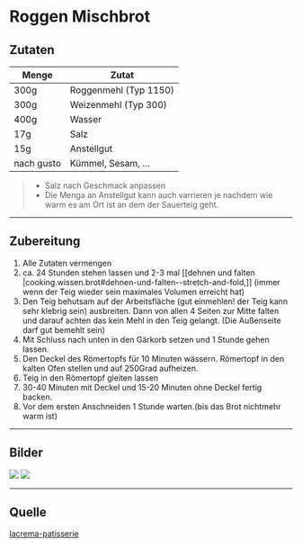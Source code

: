 # Roggen Mischbrot

## Zutaten
|  Menge | Zutat  |
|---|---|
| 300g  | Roggenmehl (Typ 1150)  |
| 300g  | Weizenmehl (Typ 300)  |
| 400g | Wasser|
|17g | Salz|
|15g| Anstellgut|
|nach gusto|Kümmel, Sesam,  ...|
> - Salz nach Geschmack anpassen
> - Die Menga an Anstellgut kann auch varrieren je nachdem wie warm es am Ort ist an dem der Sauerteig geht.


---

## Zubereitung
1. Alle Zutaten vermengen
2. ca. 24 Stunden stehen lassen und 2-3 mal [[dehnen und falten |cooking.wissen.brot#dehnen-und-falten--stretch-and-fold,]] (immer wenn der Teig wieder sein maximales Volumen erreicht hat) 
3. Den Teig behutsam auf der Arbeitsfläche (gut einmehlen! der Teig kann sehr klebrig sein) ausbreiten. Dann von allen 4 Seiten zur Mitte falten und darauf achten das kein Mehl in den Teig gelangt. (Die Außenseite darf gut bemehlt sein)
4. Mit Schluss nach unten in den Gärkorb setzen und 1 Stunde gehen lassen.
5. Den Deckel des Römertopfs für 10 Minuten wässern. Römertopf in den kalten Ofen stellen und auf 250Grad aufheizen.
6. Teig in den Römertopf gleiten lassen
7. 30-40 Minuten mit Deckel und 15-20 Minuten ohne Deckel fertig backen.
8. Vor dem ersten Anschneiden 1 Stunde warten.(bis das Brot nichtmehr warm ist)

---

## Bilder
![](/assets/images/2021-06-04-20-21-11.png)
![](/assets/images/2021-06-04-20-24-36.png)

---

## Quelle
[lacrema-patisserie](https://lacrema-patisserie.com/sauerteigbrot-backen)

